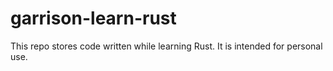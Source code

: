 # garrison-learn-rust

This repo stores code written while learning Rust. It is intended for personal use.

